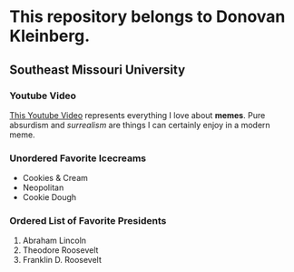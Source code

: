 # This repository belongs to Donovan Kleinberg.
## Southeast Missouri University
### Youtube Video
[This Youtube Video](https://www.youtube.com/watch?v=akGpGA3jYek) represents everything I love about **memes**. Pure absurdism and *surrealism* are things I can certainly enjoy in a modern meme.
### Unordered Favorite Icecreams
* Cookies & Cream 
* Neopolitan 
* Cookie Dough
### Ordered List of Favorite Presidents
1. Abraham Lincoln
2. Theodore Roosevelt
3. Franklin D. Roosevelt